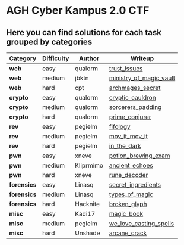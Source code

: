 # AGH Cyber Kampus 2.0 CTF

## Here you can find solutions for each task grouped by categories


| Category |  Difficulty  |     Author    |                              Writeup                                  | 
-------- | ------------ | ------------- | --------------------------------------------------------------------- |  
|   **web**    |    easy      |    qualorm    | [trust_issues](web/[Easy]trust_issues/writeup.md)                               |
|   **web**    |    medium    |    jbktn      | [ministry_of_magic_vault](web/[Medium]ministry_of_magic_vault/writeup/writeup.md) |
|   **web**    |    hard      |    cpt        | [archmages_secret](web/[Hard]archmages_secret/writeup/README.md)                |
|   **crypto**    |    easy   |    qualorm    | [cryptic_cauldron](crypto/[Easy]cryptic_cauldron/writeup/writeup.md)               |           
|   **crypto**    |    medium |    qualorm    | [sorcerers_padding](crypto/[Medium]cryptosorcerers_padding/writeup/writeup.md)             |
|   **crypto**    |    hard   |    qualorm    | [prime_conjurer](crypto/[Hard]prime_conjurer/writeup/writeup.md)                   |
|   **rev**    |    easy      |    pegielm    | [fifology](rev/[Easy]fifology/writeup/writeup.md)                               |
|   **rev**    |    medium    |    pegielm    | [mov_it_mov_it](rev/[Medium]mov_it_mov_it/writeup/writeup.md)                     |
|   **rev**    |    hard      |    pegielm    | [in_the_dark](rev/[Hard]in_the_dark/writeup/writeup.md)                         |
|   **pwn**    |    easy      |    xneve      | [potion_brewing_exam](pwn/[Easy]potion_brewing_exam/writeup/README.md)          |  
|   **pwn**    |    medium    |    Kliprmimo  | [ancient_echoes](pwn/[Medium]ancient_echoes/writeup/writeup.md)                   |
|   **pwn**    |    hard      |    xneve      | [rune_decoder](pwn/[Hard]rune_decoder/writeup/writeup.md)                       |
|   **forensics**  |  easy    |    Linasq     | [secret_ingredients](forensics/[Easy]secret_ingredients/writeup/writeup.md)           |
|   **forensics**  |  medium  |    Linasq     | [types_of_magic](forensics/[Medium]types_of_magic/writeup/solution.md)                  |
|   **forensics**  |  hard    |    Hacknite   | [broken_glyph](forensics/[Hard]broken_glyph/writeup/writeup.md)                       |
|   **misc**    |    easy     |    Kadi17     | [magic_book](misc/[Easy]magic_book/writeup/writeup.md)                           |
|   **misc**    |    medium   |    pegielm    | [we_love_casting_spells](misc/[Medium]we_love_casting_spells/writeup/writeup.md)   |
|   **misc**    |    hard     |    Unshade    | [arcane_crack](misc/[Hard]arcane_crack/writeup/writeup.md)                       |

